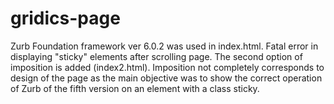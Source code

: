 # gridics-page
Zurb Foundation framework ver 6.0.2 was used in index.html.
Fatal error in displaying "sticky" elements after scrolling page.
The second option of imposition is added (index2.html).
Imposition not completely corresponds to design of the page as the main objective was to show the correct operation of Zurb of the fifth version on an element with a class sticky.

